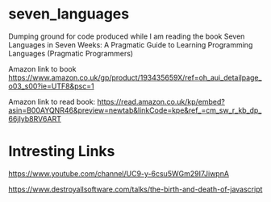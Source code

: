 # seven_languages
Dumping ground for code produced while I am reading the book Seven Languages in Seven Weeks: A Pragmatic Guide to Learning Programming Languages (Pragmatic Programmers)

Amazon link to book
https://www.amazon.co.uk/gp/product/193435659X/ref=oh_aui_detailpage_o03_s00?ie=UTF8&psc=1

Amazon link to read book:
https://read.amazon.co.uk/kp/embed?asin=B00AYQNR46&preview=newtab&linkCode=kpe&ref_=cm_sw_r_kb_dp_66jIyb8RV6ART


# Intresting Links
https://www.youtube.com/channel/UC9-y-6csu5WGm29I7JiwpnA


https://www.destroyallsoftware.com/talks/the-birth-and-death-of-javascript

